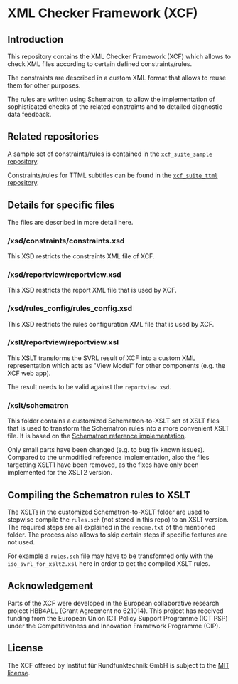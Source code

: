 # XML Checker Framework (XCF)


## Introduction

This repository contains the XML Checker Framework (XCF) which allows to
check XML files according to certain defined constraints/rules.

The constraints are described in a custom XML format that allows to
reuse them for other purposes.

The rules are written using Schematron, to allow the implementation of
sophisticated checks of the related constraints and to detailed 
diagnostic data feedback.


## Related repositories

A sample set of constraints/rules is contained in the
[`xcf_suite_sample` repository](https://github.com/IRT-Open-Source/xcf_suite_sample).

Constraints/rules for TTML subtitles can be found in the
[`xcf_suite_ttml` repository](https://github.com/IRT-Open-Source/xcf_suite_ttml).


## Details for specific files

The files are described in more detail here.

### /xsd/constraints/constraints.xsd
This XSD restricts the constraints XML file of XCF.

### /xsd/reportview/reportview.xsd
This XSD restricts the report XML file that is used by XCF.

### /xsd/rules_config/rules_config.xsd
This XSD restricts the rules configuration XML file that is used by XCF.

### /xslt/reportview/reportview.xsl
This XSLT transforms the SVRL result of XCF into a custom XML
representation which acts as "View Model" for other components (e.g. the
XCF web app).

The result needs to be valid against the `reportview.xsd`.

### /xslt/schematron
This folder contains a customized Schematron-to-XSLT set of XSLT files
that is used to transform the Schematron rules into a more convenient
XSLT file. It is based on the [Schematron reference implementation](https://github.com/Schematron/schematron/tree/e16ecc490f9c6429f275ea268279787a71ff298f).

Only small parts have been changed (e.g. to bug fix known issues).
Compared to the unmodified reference implementation, also the files
targetting XSLT1 have been removed, as the fixes have only been
implemented for the XSLT2 version.


## Compiling the Schematron rules to XSLT

The XSLTs in the customized Schematron-to-XSLT folder are used to
stepwise compile the `rules.sch` (not stored in this repo) to an XSLT
version. The required steps are all explained in the `readme.txt` of the
mentioned folder. The process also allows to skip certain steps if
specific features are not used.

For example a `rules.sch` file may have to be transformed only with the
`iso_svrl_for_xslt2.xsl` here in order to get the compiled XSLT rules.


## Acknowledgement
Parts of the XCF were developed in the European collaborative research
project HBB4ALL  (Grant Agreement no 621014). This project has received
funding from the European Union ICT Policy Support Programme (ICT PSP)
under the Competitiveness and Innovation Framework Programme (CIP).


## License
The XCF offered by Institut für Rundfunktechnik GmbH is subject to the
[MIT license](LICENSE).
